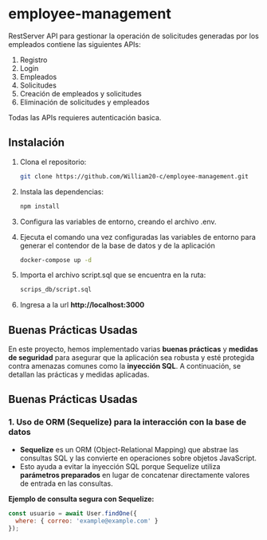 # employee-management
RestServer API para gestionar la operación de solicitudes generadas por los empleados contiene las siguientes APIs:
1. Registro
2. Login
3. Empleados
4. Solicitudes
6. Creación de empleados y solicitudes
7. Eliminación de solicitudes y empleados

Todas las APIs requieres autenticación basica.


## Instalación
1. Clona el repositorio:

   ```bash
   git clone https://github.com/William20-c/employee-management.git
   ``` 

2. Instala las dependencias:

   ```bash
   npm install
   ```
3. Configura las variables de entorno, creando el archivo .env.

4. Ejecuta el comando una vez configuradas las variables de entorno para generar el contendor de la base de datos y de la aplicación

   ```bash
   docker-compose up -d
   ```

5. Importa el archivo script.sql que se encuentra en la ruta:
   ```bash
   scrips_db/script.sql
   ```

6. Ingresa a la url **http://localhost:3000**

## Buenas Prácticas Usadas

En este proyecto, hemos implementado varias **buenas prácticas** y **medidas de seguridad** para asegurar que la aplicación sea robusta y esté protegida contra amenazas comunes como la **inyección SQL**. A continuación, se detallan las prácticas y medidas aplicadas.

## Buenas Prácticas Usadas

### 1. Uso de ORM (Sequelize) para la interacción con la base de datos
- **Sequelize** es un ORM (Object-Relational Mapping) que abstrae las consultas SQL y las convierte en operaciones sobre objetos JavaScript. 
- Esto ayuda a evitar la inyección SQL porque Sequelize utiliza **parámetros preparados** en lugar de concatenar directamente valores de entrada en las consultas.

**Ejemplo de consulta segura con Sequelize:**
```javascript
const usuario = await User.findOne({
  where: { correo: 'example@example.com' }
});


